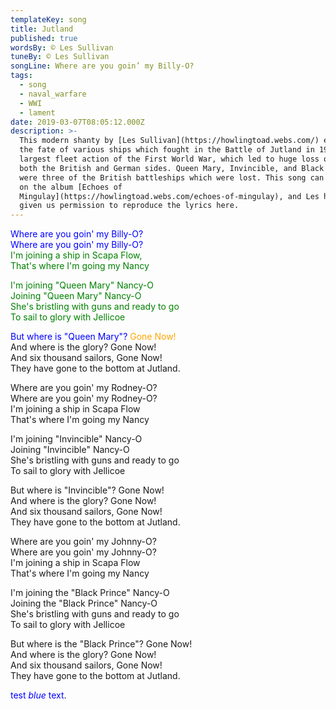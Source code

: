 ```yaml
---
templateKey: song
title: Jutland
published: true
wordsBy: © Les Sullivan
tuneBy: © Les Sullivan
songLine: Where are you goin’ my Billy-O?
tags:
  - song
  - naval_warfare
  - WWI
  - lament
date: 2019-03-07T08:05:12.000Z
description: >-
  This modern shanty by [Les Sullivan](https://howlingtoad.webs.com/) explores
  the fate of various ships which fought in the Battle of Jutland in 1916, the
  largest fleet action of the First World War, which led to huge loss of life on
  both the British and German sides. Queen Mary, Invincible, and Black Prince
  were three of the British battleships which were lost. This song can be found
  on the album [Echoes of
  Mingulay](https://howlingtoad.webs.com/echoes-of-mingulay), and Les has kindly
  given us permission to reproduce the lyrics here.
---
```

<span style="color:blue">Where are you goin' my Billy-O?</span>\
<span style="color:blue">Where are you goin' my Billy-O?</span>\
<span style="color:green">I'm joining a ship in Scapa Flow,</span>\
<span style="color:green">That's where I'm going my Nancy</span>

<span style="color:green">I'm joining "Queen Mary" Nancy-O</span>\
<span style="color:green">Joining "Queen Mary" Nancy-O</span>\
<span style="color:green">She's bristling with guns and ready to go</span>\
<span style="color:green">To sail to glory with Jellicoe</span>

<span style="color:blue">But where is "Queen Mary"?</span> <span style="color:orange">Gone Now!</span>\
And where is the glory? Gone Now!\
And six thousand sailors, Gone Now!\
They have gone to the bottom at Jutland.

Where are you goin' my Rodney-O?\
Where are you goin' my Rodney-O?\
I'm joining a ship in Scapa Flow\
That's where I'm going my Nancy

I'm joining "Invincible" Nancy-O\
Joining "Invincible" Nancy-O\
She's bristling with guns and ready to go\
To sail to glory with Jellicoe

But where is "Invincible"? Gone Now!\
And where is the glory? Gone Now!\
And six thousand sailors, Gone Now!\
They have gone to the bottom at Jutland.

Where are you goin' my Johnny-O?\
Where are you goin' my Johnny-O?\
I'm joining a ship in Scapa Flow\
That's where I'm going my Nancy

I'm joining the "Black Prince" Nancy-O\
Joining the "Black Prince" Nancy-O\
She's bristling with guns and ready to go\
To sail to glory with Jellicoe

But where is the "Black Prince"? Gone Now!\
And where is the glory? Gone Now!\
And six thousand sailors, Gone Now!\
They have gone to the bottom at Jutland.


<span style="color:blue">test *blue* text</span>.
